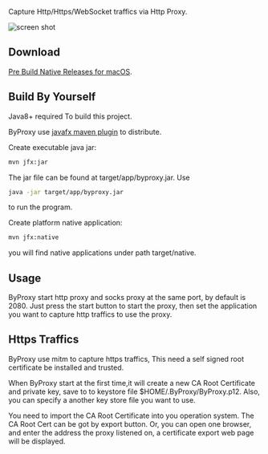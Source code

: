 
Capture Http/Https/WebSocket traffics via Http Proxy.

![screen shot](https://raw.githubusercontent.com/clearthesky/byproxy/master/images/screenshot_800.png)

## Download
[Pre Build Native Releases for macOS](https://github.com/clearthesky/byproxy/releases).

## Build By Yourself
Java8+ required To build this project.

ByProxy use [javafx maven plugin](https://github.com/javafx-maven-plugin/javafx-maven-plugin) to distribute.

Create executable java jar:

```sh
mvn jfx:jar
```

The jar file can be found at target/app/byproxy.jar. Use

```sh
java -jar target/app/byproxy.jar
```
to run the program.


Create platform native application: 

```sh
mvn jfx:native
```

you will find native applications under path target/native.


## Usage

ByProxy start http proxy and socks proxy at the same port, by default is 2080. 
Just press the start button to start the proxy, then set the application you want to capture http traffics to use the proxy.


## Https Traffics
ByProxy use mitm to capture https traffics, This need a self signed root certificate be installed and trusted.

When ByProxy start at the first time,it will create a new CA Root Certificate and private key, save to to keystore file $HOME/.ByProxy/ByProxy.p12.
Also, you can specify a another key store file you want to use. 

You need to import the CA Root Certificate into you operation system. The CA Root Cert can be got by export button.
Or, you can open one browser, and enter the address the proxy listened on, a certificate export web page will be displayed.
